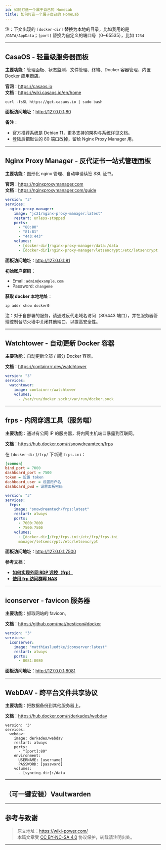 ```yaml
---
id: 如何打造一个属于自己的 HomeLab
title: 如何打造一个属于自己的 HomeLab
---
```


注：下文出现的 `[docker-dir]` 替换为本地的目录，比如我用的是 `/DATA/AppData`；`[port]` 替换为自定义的端口号（0~65535），比如 `1234`

---

## CasaOS - 轻量级服务器面板

**主要功能**：管理面板、状态监测、文件管理、终端、Docker 容器管理、内置 Docker 应用商店。

**官网**：<https://casaos.io>  
**文档**：<https://wiki.casaos.io/en/home>

```shell
curl -fsSL https://get.casaos.io | sudo bash
```

**面板访问地址**：<http://127.0.0.1:80>

**备注**：

- 官方推荐系统是 Debian 11，更多支持的架构与系统详见文档。
- 登陆后把默认的 80 端口改掉，留给 Nginx Proxy Manager 用。

---

## Nginx Proxy Manager - 反代证书一站式管理面板

**主要功能**：图形化 nginx 管理、自动申请续签 SSL 证书。

**官网**：<https://nginxproxymanager.com>  
**文档**：<https://nginxproxymanager.com/guide>

```yml title="docker-compose.yml"
version: "3"
services:
  nginx-proxy-manager:
    image: "jc21/nginx-proxy-manager:latest"
    restart: unless-stopped
    ports:
      - "80:80"
      - "81:81"
      - "443:443"
    volumes:
      - [docker-dir]/nginx-proxy-manager/data:/data
      - [docker-dir]/nginx-proxy-manager/letsencrypt:/etc/letsencrypt
```

**面板访问地址**：<http://127.0.0.1:81>

**初始账户密码**：

- Email: `admin@example.com`
- Password: `changeme`

**获取 docker 本地地址**：

```shell
ip addr show docker0
```

注：对于自部署的服务，请通过反代走域名访问（80/443 端口），并在服务器管理控制台防火墙中关闭其他端口，以提高安全性。

---

## Watchtower - 自动更新 Docker 容器

**主要功能**：自动更新全部 / 部分 Docker 容器。

**文档**：<https://containrrr.dev/watchtower>

```yml title="docker-compose.yml"
version: "3"
services:
  watchtower:
    image: containrrr/watchtower
    volumes:
      - /var/run/docker.sock:/var/run/docker.sock
```

---

## frps - 内网穿透工具（服务端）

**主要功能**：通过有公网 IP 的服务器，将内网主机端口暴露到互联网。

**文档**：<https://hub.docker.com/r/snowdreamtech/frps>

在 `[docker-dir]/frp/` 下新建 `frps.ini`：

```ini title="frps.ini"
[common]
bind_port = 7000
dashboard_port = 7500
token = 设置 token
dashboard_user = 设置用户名
dashboard_pwd = 设置面板密码
```

```yml title="docker-compose.yml"
version: "3"
services:
  frps:
    image: "snowdreamtech/frps:latest"
    restart: always
    ports:
      - 7000:7000
      - 7500:7500
    volumes:
      - [docker-dir]/frp/frps.ini:/etc/frp/frps.ini
      manager/letsencrypt:/etc/letsencrypt
```

**面板访问地址**：<http://127.0.0.1:7500>

**参考文档**：

- [**如何实现外网 RDP 远控（frp）**](https://wiki-power.com/%E5%A6%82%E4%BD%95%E5%AE%9E%E7%8E%B0%E5%A4%96%E7%BD%91RDP%E8%BF%9C%E6%8E%A7%EF%BC%88frp%EF%BC%89/)
- [**使用 frp 访问群晖 NAS**](https://wiki-power.com/%E4%BD%BF%E7%94%A8frp%E8%AE%BF%E9%97%AE%E7%BE%A4%E6%99%96NAS/)

---

## iconserver - favicon 服务器

**主要功能**：抓取网站的 favicon。

**文档**：<https://github.com/mat/besticon#docker>

```yml title="docker-compose.yml"
version: "3"
services:
  iconserver:
    image: "matthiasluedtke/iconserver:latest"
    restart: always
    ports:
      - 8081:8080
```

**面板访问地址**：<http://127.0.0.1:8081>

---

## WebDAV - 跨平台文件共享协议

**主要功能**：把数据备份到其他服务器上。

**文档**：<https://hub.docker.com/r/derkades/webdav>

```
version: '3'
services:
  webdav:
    image: derkades/webdav
    restart: always
    ports:
      - "[port]:80"
    environment:
      USERNAME: [username]
      PASSWORD: [password]
    volumes:
      - [syncing-dir]:/data
```

---

## （可一键安装）Vaultwarden

---

## 参考与致谢

> 原文地址：<https://wiki-power.com/>  
> 本篇文章受 [CC BY-NC-SA 4.0](https://creativecommons.org/licenses/by/4.0/deed.zh) 协议保护，转载请注明出处。

---
